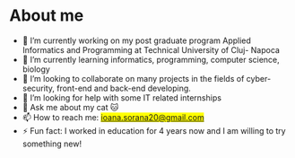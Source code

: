 # About me

- 🔭 I’m currently working on my post graduate program Applied Informatics and Programming at Technical University of Cluj- Napoca
- 🌱 I’m currently learning informatics, programming, computer science, biology
- 👯 I’m looking to collaborate on many projects in the fields of cyber-security, front-end and back-end developing.
- 🤔 I’m looking for help with some IT related internships
- 💬 Ask me about my cat 🐱
- 📫 How to reach me: <mark>ioana.sorana20@gmail.com</mark>
- ⚡ Fun fact: I worked in education for 4 years now and I am willing to try something new!
